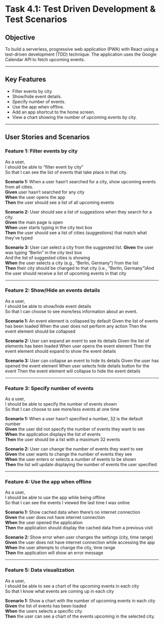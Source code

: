 # **Task 4.1: Test Driven Development & Test Scenarios**

## **Objective**
To build a serverless, progressive web application (PWA) with React using a test-driven
development (TDD) technique. The application uses the Google Calendar API to fetch
upcoming events.

---

## **Key Features**

- Filter events by city.
- Show/hide event details.
- Specify number of events.
- Use the app when offline.
- Add an app shortcut to the home screen.
- View a chart showing the number of upcoming events by city.

---

## **User Stories and Scenarios**


### **Feature 1: Filter events by city** 
As a user,  
I should be able to “filter event by city”  
So that I can see the list of events that take place in that city.

**Scenario 1:**  When a user hasn’t searched for a city, show upcoming events from all cities.  
**Given** user hasn’t searched for any city  
**When** the user opens the app  
**Then** the user should see a list of all upcoming events

**Scenario 2:**  User should see a list of suggestions when they search for a city.  
**Given** the main page is open  
**When** user starts typing in the city text box  
**Then** the user should see a list of cities (suggestions) that match what they’ve typed

**Scenario 3:**  User can select a city from the suggested list.
**Given** the user was typing “Berlin” in the city text box  
And the list of suggested cities is showing  
**When** the user selects a city (e.g., “Berlin, Germany”) from the list  
**Then** their city should be changed to that city (i.e., “Berlin, Germany”)And the user should receive a list of upcoming events in that city

---

### **Feature 2: Show/Hide an events details**

As a user,  
I should be able to show/hide event details  
So that I can choose to see more/less information about an event.

**Scenario 1:** An event element is collapsed by default
Given the list of events has been loaded
When the user does not perform any action
Then  the event element should be collapsed

**Scenario 2:** User can expand an event to see its details
Given the list of elements has been loaded
When user opens the event element
Then the event element should expand to show the event details

**Scenario 3:** User can collapse an event to hide its details
Given the user has opened the event element
When user selects hide details button for the event
Then the event element will collapse to hide the event details

---

### **Feature 3: Specify number of events**

As a user,  
I should be able to specify the number of events shown  
So that I can choose to see more/less events at one time

**Scenario 1:** When a user hasn’t specified a number, 32 is the default number  
**Given** the user did not specify the number of events they want to see  
**When** the application displays the list of events    
**Then** the user should be a list with a maximum 32 events  

**Scenario 2:** User can change the number of events they want to see  
**Given** the user wants to change the number of events they see  
**When** the user enters or selects a number of events to be shown  
**Then** the list will update displaying the number of events the user specified  

---

### **Feature 4:** Use the app when offline

As a user,  
I should be able to use the app while being offline  
So that I can see the events I viewed the last time I was online

**Scenario 1:** Show cached data when there’s no internet connection   
**Given** the user does not have internet connection    
**When** the user opened the application    
**Then** the application should display the cached data from a previous visit

**Scenario 2:** Show error when user changes the settings (city, time range)  
**Given** the user does not have internet connection while accessing the app  
**When** the user attempts to change the city, time range  
**Then** the application will show an error message

_____________________________________________________________________________________________


### **Feature 5: Data visualization**

As a user,  
I should be able to see a chart of the upcoming events in each city  
So that I know what events are coming up in each city

**Scenario 1:** Show a chart with the number of upcoming events in each city  
**Given** the list of events has been loaded  
**When** the users selects a specific city  
**Then** the user can see a chart of the events upcoming in the selected city.  

